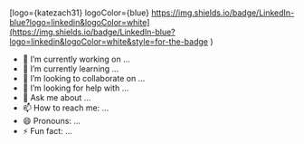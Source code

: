 ### 

<!--
**katezach/katezach** is a ✨ _special_ ✨ repository because its `README.md` (this file) appears on your GitHub profile.

Here are some ideas to get you started:-->
[logo={katezach31}
logoColor={blue}
https://img.shields.io/badge/LinkedIn-blue?logo=linkedin&logoColor=white](https://img.shields.io/badge/LinkedIn-blue?logo=linkedin&logoColor=white&style=for-the-badge
)


- 🔭 I’m currently working on ...
- 🌱 I’m currently learning ...
- 👯 I’m looking to collaborate on ...
- 🤔 I’m looking for help with ...
- 💬 Ask me about ...
- 📫 How to reach me: ...
- 😄 Pronouns: ...
- ⚡ Fun fact: ...
